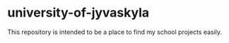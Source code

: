 # university-of-jyvaskyla
This repository is intended to be a place to find my school projects easily.
